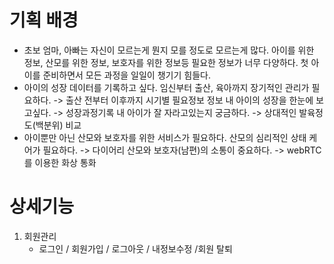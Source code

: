 # 기획 배경
- 초보 엄마, 아빠는 자신이 모르는게 뭔지 모를 정도로 모르는게 많다.
    아이를 위한 정보, 산모를 위한 정보, 보호자를 위한 정보등 필요한 정보가 너무 다양하다.
    첫 아이를 준비하면서 모든 과정을 일일이 챙기기 힘들다. 
- 아이의 성장 데이터를 기록하고 싶다.
    임신부터 출산, 육아까지 장기적인 관리가 필요하다.	-> 출산 전부터 이후까지 시기별 필요정보 정보
    내 아이의 성장을 한눈에 보고싶다.			-> 성장과정기록 
    내 아이가 잘 자라고있는지 궁금하다.			-> 상대적인 발육정도(백분위) 비교
- 아이뿐만 아닌 산모와 보호자를 위한 서비스가 필요하다.
    산모의 심리적인 상태 케어가 필요하다.			-> 다이어리 
    산모와 보호자(남편)의 소통이 중요하다.			-> webRTC를 이용한 화상 통화
# 상세기능
1. 회원관리
    - 로그인  /  회원가입 / 로그아웃 / 내정보수정 /회원 탈퇴
